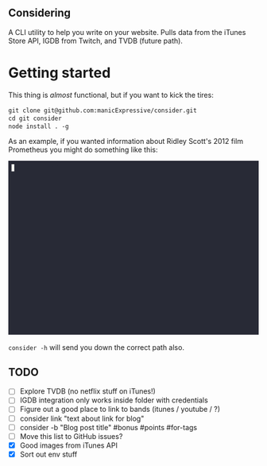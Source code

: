 Considering
---

A CLI utility to help you write on your website. Pulls data from the iTunes Store API, IGDB from Twitch, and TVDB (future path).

# Getting started

This thing is *almost* functional, but if you want to kick the tires:

```
git clone git@github.com:manicExpressive/consider.git
cd git consider
node install . -g
```

As an example, if you wanted information about Ridley Scott's 2012 film Prometheus you might do something like this:

![](https://raw.githubusercontent.com/manicExpressive/consider/92aaa21e0011b0399300add0b598bbe12016d4d8/demo.gif)


`consider -h` will send you down the correct path also.

## TODO

- [ ] Explore TVDB (no netflix stuff on iTunes!)
- [ ] IGDB integration only works inside folder with credentials
- [ ] Figure out a good place to link to bands (itunes / youtube / ?)
- [ ] consider link "text about link for blog"
- [ ] consider -b "Blog post title" #bonus #points #for-tags
- [ ] Move this list to GitHub issues?
- [X] Good images from iTunes API
- [X] Sort out env stuff
